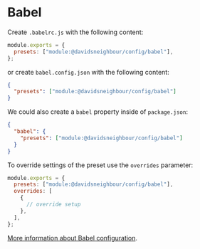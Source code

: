 # Babel

Create `.babelrc.js` with the following content:

```js
module.exports = {
  presets: ["module:@davidsneighbour/config/babel"],
};
```

or create `babel.config.json` with the following content:

```json
{
  "presets": ["module:@davidsneighbour/config/babel"]
}
```

We could also create a `babel` property inside of `package.json`:

```json
{
  "babel": {
    "presets": ["module:@davidsneighbour/config/babel"]
  }
}
```

To override settings of the preset use the `overrides` parameter:

```js
module.exports = {
  presets: ["module:@davidsneighbour/config/babel"],
  overrides: [
    {
      // override setup
    },
  ],
};
```

[More information about Babel configuration](https://babeljs.io/docs/en/options).

